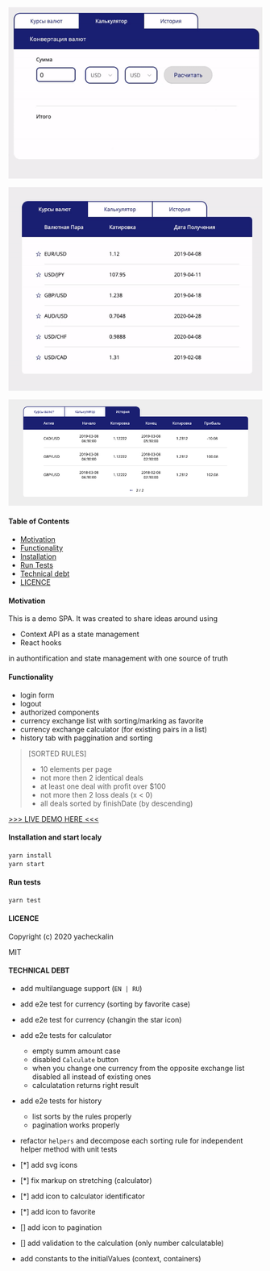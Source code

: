 <p>
<img src="./src/assets/calculator_demo.gif" />
</p>
<p><img src="./src/assets/currency_demo.gif"/></p>
<p>
<img src="./src/assets/history_snapshot.png" />
</p>

#### Table of Contents

- [Motivation](#motivation)
- [Functionality](#functionality)
- [Installation](#installation-and-start-localy)
- [Run Tests](#run-tests)
- [Technical debt](#technical-debt)
- [LICENCE](#licence)

#### Motivation

This is a demo SPA.
It was created to share ideas around using

- Context API as a state management
- React hooks

in authontification and state management with one source of truth

#### Functionality

- login form
- logout
- authorized components
- currency exchange list with sorting/marking as favorite
- currency exchange calculator (for existing pairs in a list)
- history tab with paggination and sorting

> [SORTED RULES]
>
> - 10 elements per page
> - not more then 2 identical deals
> - at least one deal with profit over \$100
> - not more then 2 loss deals (x < 0)
> - all deals sorted by finishDate (by descending)

[>>> LIVE DEMO HERE <<<](https://yacheckalin.github.io/simple-react-app/)

#### Installation and start localy

```javascript
yarn install
yarn start
```

#### Run tests

```javascript
yarn test
```

#### LICENCE

Copyright (c) 2020 yacheckalin

MIT

#### TECHNICAL DEBT

- add multilanguage support (<code>EN | RU</code>)
- add e2e test for currency (sorting by favorite case)
- add e2e test for currency (changin the star icon)
- add e2e tests for calculator

  - empty summ amount case
  - disabled <code>Calculate</code> button
  - when you change one currency from the opposite exchange list disabled all instead of existing ones
  - calculatation returns right result

- add e2e tests for history
  - list sorts by the rules properly
  - pagination works properly
- refactor <code>helpers</code> and decompose each sorting rule for independent helper method with unit tests
- [*] add svg icons
- [*] fix markup on stretching (calculator)
- [*] add icon to calculator identificator
- [*] add icon to favorite
- [] add icon to pagination
- [] add validation to the calculation (only number calculatable)
- add constants to the initialValues (context, containers)

